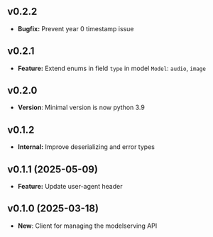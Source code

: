## v0.2.2
- **Bugfix:** Prevent year 0 timestamp issue

## v0.2.1
- **Feature:** Extend enums in field `type` in model `Model`: `audio`, `image`

## v0.2.0
- **Version**: Minimal version is now python 3.9

## v0.1.2
- **Internal:** Improve deserializing and error types

## v0.1.1 (2025-05-09)
- **Feature:** Update user-agent header

## v0.1.0 (2025-03-18)
- **New**: Client for managing the modelserving API
